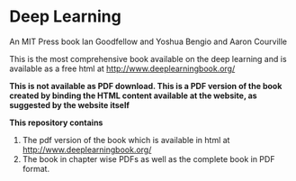 # Deep Learning
An MIT Press book
Ian Goodfellow and Yoshua Bengio and Aaron Courville

This is the most comprehensive book available on the deep learning and is available as a free html at http://www.deeplearningbook.org/

**This is not available as PDF download. This is a PDF version of the book created by binding the HTML content available at the website, as suggested by the website itself**

**This repository contains**
1. The pdf version of the book which is available in html at http://www.deeplearningbook.org/
2. The book in chapter wise PDFs as well as the complete book in PDF format.
